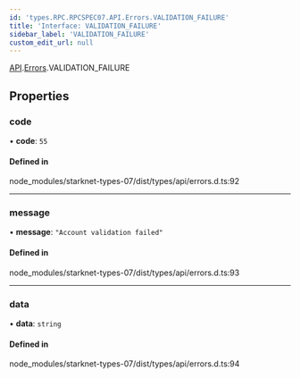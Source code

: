 ```yaml
---
id: 'types.RPC.RPCSPEC07.API.Errors.VALIDATION_FAILURE'
title: 'Interface: VALIDATION_FAILURE'
sidebar_label: 'VALIDATION_FAILURE'
custom_edit_url: null
---
```


[API](../namespaces/types.RPC.RPCSPEC07.API.md).[Errors](../namespaces/types.RPC.RPCSPEC07.API.Errors.md).VALIDATION_FAILURE

## Properties

### code

• **code**: `55`

#### Defined in

node_modules/starknet-types-07/dist/types/api/errors.d.ts:92

---

### message

• **message**: `"Account validation failed"`

#### Defined in

node_modules/starknet-types-07/dist/types/api/errors.d.ts:93

---

### data

• **data**: `string`

#### Defined in

node_modules/starknet-types-07/dist/types/api/errors.d.ts:94
